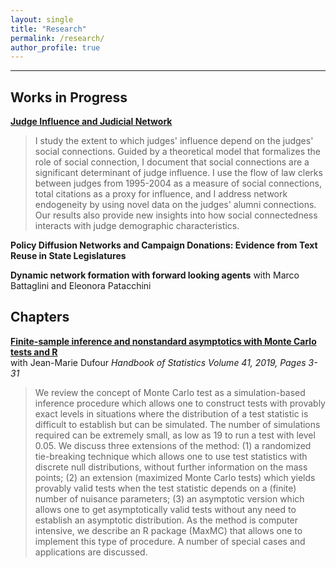 ```yaml
---
layout: single
title: "Research"
permalink: /research/
author_profile: true
---
```

---
## Works in Progress

**[Judge Influence and Judicial Network](https://www.dropbox.com/s/zngvm4s8sk73nvm/paper-judge-influence-10-19-2021.pdf)**
>I study the extent to which judges' influence depend on the judges' social connections. Guided by a theoretical model that formalizes the role of social connection, I document that social connections are a significant determinant of judge influence. I use the flow of law clerks between judges from 1995-2004 as a measure of social connections, total citations as a proxy for influence, and I address network endogeneity by using novel data on the judges' alumni connections. Our results also provide new insights into how social connectedness interacts with judge demographic characteristics.

**Policy Diffusion Networks and Campaign Donations: Evidence from Text Reuse in State Legislatures**

**Dynamic network formation with forward looking agents** with Marco Battaglini and Eleonora Patacchini

## Chapters

**[Finite-sample inference and nonstandard asymptotics with Monte Carlo tests and R](https://doi.org/10.1016/bs.host.2019.05.001)**  
with Jean-Marie Dufour
_Handbook of Statistics
Volume 41, 2019, Pages 3-31_
>We review the concept of Monte Carlo test as a simulation-based inference procedure which allows one to construct tests with provably exact levels in situations where the distribution of a test statistic is difficult to establish but can be simulated. The number of simulations required can be extremely small, as low as 19 to run a test with level 0.05. We discuss three extensions of the method: (1) a randomized tie-breaking technique which allows one to use test statistics with discrete null distributions, without further information on the mass points; (2) an extension (maximized Monte Carlo tests) which yields provably valid tests when the test statistic depends on a (finite) number of nuisance parameters; (3) an asymptotic version which allows one to get asymptotically valid tests without any need to establish an asymptotic distribution. As the method is computer intensive, we describe an R package (MaxMC) that allows one to implement this type of procedure. A number of special cases and applications are discussed.




<!-- {% if author.googlescholar %}
  You can also find my articles on <u><a href="{{author.googlescholar}}">my Google Scholar profile</a>.</u>
{% endif %}

{% include base_path %}

{% for post in site.publications reversed %}
  {% include archive-single.html %}
{% endfor %}
 -->
